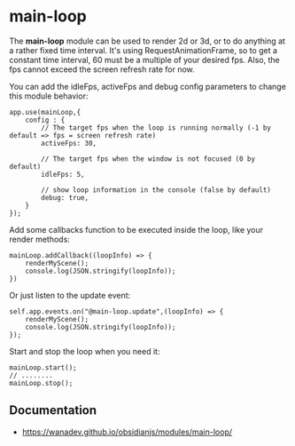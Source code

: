 # main-loop

The **main-loop** module can be used to render 2d or 3d, or to do anything at a rather fixed time interval. It's using RequestAnimationFrame, so to get a constant time interval, 60 must be a multiple of your desired fps. Also, the fps cannot exceed the screen refresh rate for now.

You can add the idleFps, activeFps and debug config parameters to change this module behavior:

    app.use(mainLoop,{
        config : {
            // The target fps when the loop is running normally (-1 by default => fps = screen refresh rate)
            activeFps: 30,

            // The target fps when the window is not focused (0 by default)
            idleFps: 5,

            // show loop information in the console (false by default)
            debug: true,
        }
    });

Add some callbacks function to be executed inside the loop, like your render methods:

    mainLoop.addCallback((loopInfo) => {
        renderMyScene();
        console.log(JSON.stringify(loopInfo));
    })

Or just listen to the update event:

    self.app.events.on("@main-loop.update",(loopInfo) => {
        renderMyScene();
        console.log(JSON.stringify(loopInfo));
    });

Start and stop the loop when you need it:

    mainLoop.start();
    // ........
    mainLoop.stop();


## Documentation

* https://wanadev.github.io/obsidianjs/modules/main-loop/
